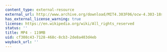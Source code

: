 ```yaml
---
content_type: external-resource
external_url: http://www.archive.org/download/MIT4.303F06/ocw-4.303-18sep2006-moehler.mp4
has_external_license_warning: true
license: https://en.wikipedia.org/wiki/All_rights_reserved
status: ''
title: MP4 - 119MB
uid: cf308c43-7128-468c-8cb3-2de8a403d4eb
wayback_url: ''
---
```

